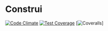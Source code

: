 # Construi

[![Code Climate](https://codeclimate.com/github/lstephen/construi/badges/gpa.svg)](https://codeclimate.com/github/lstephen/construi) [![Test Coverage](https://codeclimate.com/github/lstephen/construi/badges/coverage.svg)](https://codeclimate.com/github/lstephen/construi) [![Coveralls](https://img.shields.io/coveralls/lstephen/construi/develop.svg?style=plastic)]


